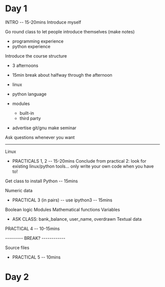 Day 1
=====

INTRO -- 15-20mins
Introduce myself

Go round class to let people introduce themselves (make notes)
- programming experience
- python experience

Introduce the course structure
- 3 afternoons
- 15min break about halfway through the afternoon

- linux
- python language
- modules
  - built-in
  - third party

- advertise git/gnu make seminar

Ask questions whenever you want

----
Linux
- PRACTICALS 1, 2 -- 15-20mins
Conclude from practical 2: look for existing linux/python tools... only write your own code when you have to!

Get class to install Python -- 15mins

Numeric data
- PRACTICAL 3 (in pairs) -- use ipython3 -- 15mins

Boolean logic
Modules
Mathematical functions
Variables
- ASK CLASS: bank_balance, user_name, overdrawn
Textual data

PRACTICAL 4 -- 10-15mins

--------- BREAK? ------------

Source files
- PRACTICAL 5 -- 10mins

Day 2
=====
